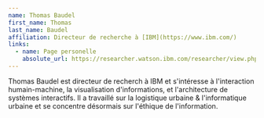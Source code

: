 ```yaml
---
name: Thomas Baudel
first_name: Thomas
last_name: Baudel
affiliation: Directeur de recherche à [IBM](https://www.ibm.com/)
links:
  - name: Page personelle
    absolute_url: https://researcher.watson.ibm.com/researcher/view.php?person=fr-baudelth
---
```


Thomas Baudel est directeur de recherch à IBM et s'intéresse à l'interaction humain-machine, la visualisation d'informations, et l'architecture de systèmes interactifs. Il a travaillé sur la logistique urbaine & l'informatique urbaine et se concentre désormais sur l'éthique de l'information.